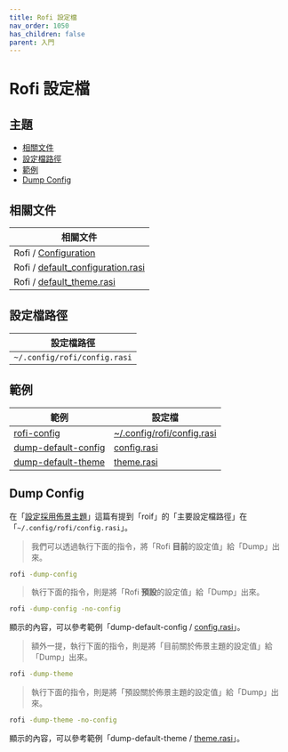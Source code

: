 ```yaml
---
title: Rofi 設定檔
nav_order: 1050
has_children: false
parent: 入門
---
```



# Rofi 設定檔




## 主題

* [相關文件](#相關文件)
* [設定檔路徑](#設定檔路徑)
* [範例](#範例)
* [Dump Config](#dump-config)




## 相關文件

| 相關文件 |
| ------- |
| Rofi / [Configuration](https://github.com/davatorium/rofi/blob/next/CONFIG.md) |
| Rofi / [default_configuration.rasi](https://github.com/davatorium/rofi/blob/next/doc/default_configuration.rasi) |
| Rofi / [default_theme.rasi](https://github.com/davatorium/rofi/blob/next/doc/default_theme.rasi) |




## 設定檔路徑

| 設定檔路徑 |
| --------- |
| `~/.config/rofi/config.rasi` |




## 範例

| 範例 | 設定檔 |
| --- | --- |
| [rofi-config](https://github.com/samwhelp/note-about-rofi/tree/demo/_demo/rofi-config/Main) | [~/.config/rofi/config.rasi](https://github.com/samwhelp/note-about-rofi/blob/demo/_demo/rofi-config/Main/asset/overlay/etc/skel/.config/rofi/config.rasi) |
| [dump-default-config](https://github.com/samwhelp/note-about-rofi/tree/demo/_demo/quick-start/dump/config/Default) | [config.rasi](https://github.com/samwhelp/note-about-rofi/blob/demo/_demo/quick-start/dump/config/Default/config.rasi) |
| [dump-default-theme](https://github.com/samwhelp/note-about-rofi/tree/demo/_demo/quick-start/dump/theme/Default) | [theme.rasi](https://github.com/samwhelp/note-about-rofi/blob/demo/_demo/quick-start/dump/theme/Default/theme.rasi) |



## Dump Config

在「[設定採用佈景主題](https://samwhelp.github.io/note-about-rofi/read/start/apply-theme.html#%E9%80%8F%E9%81%8E%E8%A8%AD%E5%AE%9A%E6%AA%94)」這篇有提到「roif」的「主要設定檔路徑」在「`~/.config/rofi/config.rasi`」。


> 我們可以透過執行下面的指令，將「Rofi **目前**的設定值」給「Dump」出來。

``` sh
rofi -dump-config
```

> 執行下面的指令，則是將「Rofi **預設**的設定值」給「Dump」出來。

``` sh
rofi -dump-config -no-config
```

顯示的內容，可以參考範例「dump-default-config / [config.rasi](https://github.com/samwhelp/note-about-rofi/blob/demo/_demo/quick-start/dump/config/Default/config.rasi)」。


> 額外一提，執行下面的指令，則是將「目前關於佈景主題的設定值」給「Dump」出來。


``` sh
rofi -dump-theme
```

> 執行下面的指令，則是將「預設關於佈景主題的設定值」給「Dump」出來。

``` sh
rofi -dump-theme -no-config
```

顯示的內容，可以參考範例「dump-default-theme / [theme.rasi](https://github.com/samwhelp/note-about-rofi/blob/demo/_demo/quick-start/dump/theme/Default/theme.rasi)」。
